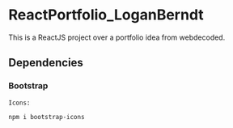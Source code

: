 # ReactPortfolio_LoganBerndt
This is a ReactJS project over a portfolio idea from webdecoded.

## Dependencies

### Bootstrap

    Icons:

    npm i bootstrap-icons

    
